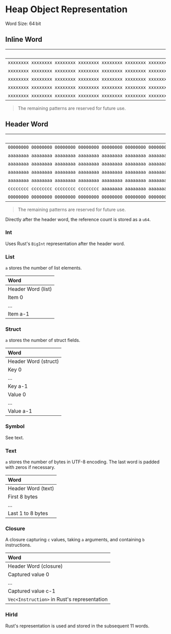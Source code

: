 # Heap Object Representation

Word Size: 64 bit

## Inline Word

|                                                                     Value | Meaning     |
| ------------------------------------------------------------------------: | :---------- |
| `xxxxxxxx xxxxxxxx xxxxxxxx xxxxxxxx xxxxxxxx xxxxxxxx xxxxxxxx xxxxx000` | Pointer     |
| `xxxxxxxx xxxxxxxx xxxxxxxx xxxxxxxx xxxxxxxx xxxxxxxx xxxxxxxx xxxxxx01` | Int         |
| `xxxxxxxx xxxxxxxx xxxxxxxx xxxxxxxx xxxxxxxx xxxxxxxx xxxxxxxx xxxxx010` | ReceivePort |
| `xxxxxxxx xxxxxxxx xxxxxxxx xxxxxxxx xxxxxxxx xxxxxxxx xxxxxxxx xxxxx110` | SendPort    |
| `xxxxxxxx xxxxxxxx xxxxxxxx xxxxxxxx xxxxxxxx xxxxxxxx xxxxxxxx xxxxxx11` | Builtin     |

> The remaining patterns are reserved for future use.

## Header Word

|                                                                     Value | Meaning |
| ------------------------------------------------------------------------: | :------ |
| `00000000 00000000 00000000 00000000 00000000 00000000 00000000 00000000` | Int     |
| `aaaaaaaa aaaaaaaa aaaaaaaa aaaaaaaa aaaaaaaa aaaaaaaa aaaaaaaa aaaaa001` | List    |
| `aaaaaaaa aaaaaaaa aaaaaaaa aaaaaaaa aaaaaaaa aaaaaaaa aaaaaaaa aaaaa101` | Struct  |
| `aaaaaaaa aaaaaaaa aaaaaaaa aaaaaaaa aaaaaaaa aaaaaaaa aaaaaaaa aaaaa010` | Symbol  |
| `aaaaaaaa aaaaaaaa aaaaaaaa aaaaaaaa aaaaaaaa aaaaaaaa aaaaaaaa aaaaa110` | Text    |
| `cccccccc cccccccc cccccccc cccccccc aaaaaaaa aaaaaaaa aaaaaaaa aaaaa011` | Closure |
| `00000000 00000000 00000000 00000000 00000000 00000000 00000000 00000111` | HirId   |

> The remaining patterns are reserved for future use.

Directly after the header word, the reference count is stored as a `u64`.

### Int

Uses Rust's `BigInt` representation after the header word.

### List

`a` stores the number of list elements.

| Word               |
| :----------------- |
| Header Word (list) |
| Item 0             |
| …                  |
| Item a-1           |

### Struct

`a` stores the number of struct fields.

| Word                 |
| :------------------- |
| Header Word (struct) |
| Key 0                |
| …                    |
| Key a-1              |
| Value 0              |
| …                    |
| Value a-1            |

### Symbol

See text.

### Text

`a` stores the number of bytes in UTF-8 encoding.
The last word is padded with zeros if necessary.

| Word               |
| :----------------- |
| Header Word (text) |
| First 8 bytes      |
| …                  |
| Last 1 to 8 bytes  |

### Closure

A closure capturing `c` values, taking `a` arguments, and containing `b` instructions.

| Word                                        |
| :------------------------------------------ |
| Header Word (closure)                       |
| Captured value 0                            |
| …                                           |
| Captured value c-1                          |
| `Vec<Instruction>` in Rust's representation |

### HirId

Rust's representation is used and stored in the subsequent 11 words.
